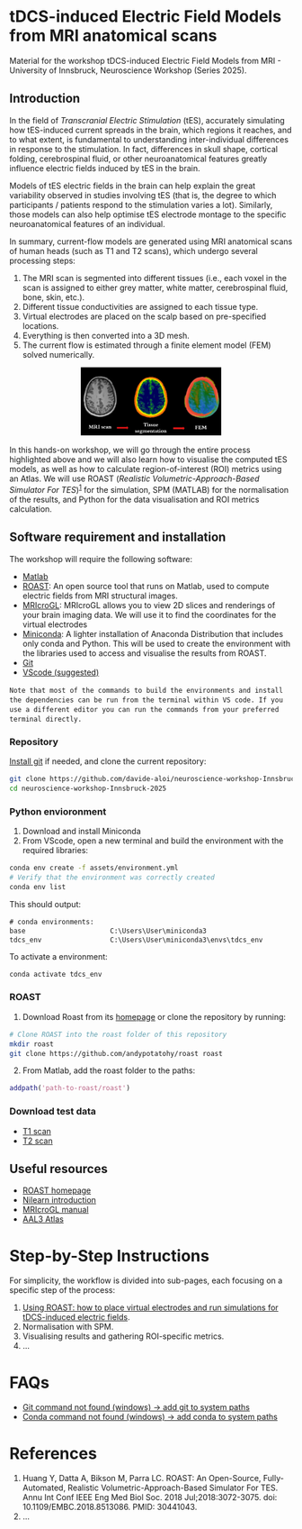 # tDCS-induced Electric Field Models from MRI anatomical scans
Material for the workshop tDCS-induced Electric Field Models from MRI - University of Innsbruck, Neuroscience Workshop (Series 2025).

## Introduction

In the field of *Transcranial Electric Stimulation* (tES), accurately simulating how tES-induced current spreads in the brain, which regions it reaches, and to what extent, is fundamental to understanding inter-individual differences in response to the stimulation. In fact, differences in skull shape, cortical folding, cerebrospinal fluid, or other neuroanatomical features greatly influence electric fields induced by tES in the brain.

Models of tES electric fields in the brain can help explain the great variability observed in studies involving tES (that is, the degree to which participants / patients respond to the stimulation varies a lot). Similarly, those models can also help optimise tES electrode montage to the specific neuroanatomical features of an individual.

In summary, current-flow models are generated using MRI anatomical scans of human heads (such as T1 and T2 scans), which undergo several processing steps:

1. The MRI scan is segmented into different tissues (i.e., each voxel in the scan is assigned to either grey matter, white matter, cerebrospinal fluid, bone, skin, etc.).
2. Different tissue conductivities are assigned to each tissue type.
3. Virtual electrodes are placed on the scalp based on pre-specified locations.
4. Everything is then converted into a 3D mesh.
5. The current flow is estimated through a finite element model (FEM) solved numerically.  

<div style="text-align: center;">
<img src="images/README/1737903920342.png" width="250">  
</div>
  

In this hands-on workshop, we will go through the entire process highlighted above and we will also learn how to visualise the computed tES models, as well as how to calculate region-of-interest (ROI) metrics using an Atlas. We will use ROAST (_Realistic Volumetric-Approach-Based Simulator For TES_)<sup>[1](#references)</sup> for the simulation, SPM (MATLAB) for the normalisation of the results, and Python for the data visualisation and ROI metrics calculation.

## Software requirement and installation
The workshop will require the following software:
- [Matlab](https://www.mathworks.com/help/install/ug/install-products-with-internet-connection.html)
- [ROAST](https://www.parralab.org/roast/): An open source tool that runs on Matlab, used to compute electric fields from MRI structural images.  
- [MRIcroGL](https://www.nitrc.org/projects/mricrogl): MRIcroGL allows you to view 2D slices and renderings of your brain imaging data. We will use it to find the coordinates for the virtual electrodes
- [Miniconda](https://docs.anaconda.com/miniconda/): A lighter installation of Anaconda Distribution that includes only conda and Python. This will be used to create the environment with the libraries used to access and visualise the results from ROAST.
- [Git](https://git-scm.com/downloads)
- [VScode \(suggested\)](https://code.visualstudio.com/download)


```Note that most of the commands to build the environments and install the dependencies can be run from the terminal within VS code. If you use a different editor you can run the commands from your preferred terminal directly.```

### Repository
[Install git](https://github.com/git-guides/install-git) if needed, and clone the current repository:

```bash
git clone https://github.com/davide-aloi/neuroscience-workshop-Innsbruck-2025
cd neuroscience-workshop-Innsbruck-2025
```

### Python envioronment
1) Download and install Miniconda
2) From VScode, open a new terminal and build the environment with the required libraries:

```bash
conda env create -f assets/environment.yml
# Verify that the environment was correctly created
conda env list
```

This should output: 
```console
# conda environments:
base                     C:\Users\User\miniconda3
tdcs_env                 C:\Users\User\miniconda3\envs\tdcs_env
```

To activate a environment:

```bash
conda activate tdcs_env
```

### ROAST 

1) Download Roast from its [homepage](https://www.parralab.org/roast/) or clone the repository by running: 
```bash
# Clone ROAST into the roast folder of this repository
mkdir roast
git clone https://github.com/andypotatohy/roast roast
```

2) From Matlab, add the roast folder to the paths:
```matlab
addpath('path-to-roast/roast')  
```

### Download test data
- [T1 scan](http://mritemplate.inria.fr/data/Template-T1-U8-RALPFH-HR.nii.gz)
- [T2 scan](http://mritemplate.inria.fr/data/Template-T2-U8-RALPFH-HR.nii.gz)

## Useful resources
- [ROAST homepage](https://www.opensourceimaging.org/project/roast/#:~:text=ROAST%3A%20A%20fully%20automated%2C%20Realistic,such%20as%20iso2mesh%20and%20getDP.)
- [Nilearn introduction](https://nilearn.github.io/stable/introduction.html)
- [MRIcroGL manual](https://www.cgl.ucsf.edu/home/meng/dicom/mricrogl-manual.pdf)
- [AAL3 Atlas](https://www.oxcns.org/aal3.html)

# Step-by-Step Instructions
For simplicity, the workflow is divided into sub-pages, each focusing on a specific step of the process:
1. [Using ROAST: how to place virtual electrodes and run simulations for tDCS-induced electric fields](docs/roast.md).
2. Normalisation with SPM.
3. Visualising results and gathering ROI-specific metrics.
4. ...



# FAQs
- [Git command not found (windows) &rarr; add git to system paths](https://linuxhint.com/add-git-to-path-windows/)
- [Conda command not found (windows) &rarr; add conda to system paths](https://saturncloud.io/blog/solving-the-conda-command-not-recognized-issue-on-windows-10/)

# References
1) Huang Y, Datta A, Bikson M, Parra LC. ROAST: An Open-Source, Fully-Automated, Realistic Volumetric-Approach-Based Simulator For TES. Annu Int Conf IEEE Eng Med Biol Soc. 2018 Jul;2018:3072-3075. doi: 10.1109/EMBC.2018.8513086. PMID: 30441043.
2) ...